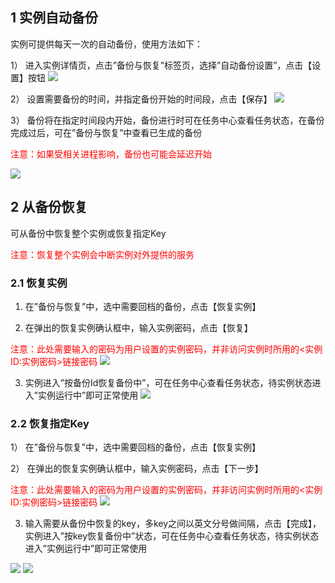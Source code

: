## 1 实例自动备份

实例可提供每天一次的自动备份，使用方法如下：

  1）	进入实例详情页，点击”备份与恢复”标签页，选择”自动备份设置”，点击【设置】按钮
![](http://imgcache.tce.fsphere.cn/static/qzonestyle.gtimg.cn/qzone/vas/opensns/res/img/beifenhuifu-1.png)

  2）	设置需要备份的时间，并指定备份开始的时间段，点击【保存】
![](http://imgcache.tce.fsphere.cn/static/qzonestyle.gtimg.cn/qzone/vas/opensns/res/img/beifenhuifu-2.png)

  3）	备份将在指定时间段内开始，备份进行时可在任务中心查看任务状态，在备份完成过后，可在”备份与恢复”中查看已生成的备份
	
  <span style = "color:#F00">注意：如果受相关进程影响，备份也可能会延迟开始
	
![](http://imgcache.tce.fsphere.cn/static/qzonestyle.gtimg.cn/qzone/vas/opensns/res/img/beifenhuifu-3.png)
## 2	从备份恢复

  可从备份中恢复整个实例或恢复指定Key
	
 <span style = "color:#F00"> 注意：恢复整个实例会中断实例对外提供的服务</span>
	
### 2.1	恢复实例

  1)	在”备份与恢复”中，选中需要回档的备份，点击【恢复实例】
  
  2)	在弹出的恢复实例确认框中，输入实例密码，点击【恢复】
  
  <span style = "color:#F00">注意：此处需要输入的密码为用户设置的实例密码，并非访问实例时所用的<实例ID:实例密码>链接密码</span>
![](http://imgcache.tce.fsphere.cn/static/qzonestyle.gtimg.cn/qzone/vas/opensns/res/img/beifenhuifu-4.png)

  3)	实例进入”按备份Id恢复备份中”，可在任务中心查看任务状态，待实例状态进入”实例运行中”即可正常使用
![](http://imgcache.tce.fsphere.cn/static/qzonestyle.gtimg.cn/qzone/vas/opensns/res/img/beifenhuifu-5.png)

### 2.2	恢复指定Key

  1）	在”备份与恢复”中，选中需要回档的备份，点击【恢复实例】
	
  2）	在弹出的恢复实例确认框中，输入实例密码，点击【下一步】
	
  <span style = "color:#F00">注意：此处需要输入的密码为用户设置的实例密码，并非访问实例时所用的<实例ID:实例密码>链接密码</span>
![](http://imgcache.tce.fsphere.cn/static/qzonestyle.gtimg.cn/qzone/vas/opensns/res/img/beifenhuifu-6.png)

  3)	输入需要从备份中恢复的key，多key之间以英文分号做间隔，点击【完成】，实例进入”按key恢复备份中”状态，可在任务中心查看任务状态，待实例状态进入”实例运行中”即可正常使用
  
![](http://imgcache.tce.fsphere.cn/static/qzonestyle.gtimg.cn/qzone/vas/opensns/res/img/beifenhuifu-7.png)
![](http://imgcache.tce.fsphere.cn/static/qzonestyle.gtimg.cn/qzone/vas/opensns/res/img/beifenhuifu-8.png)